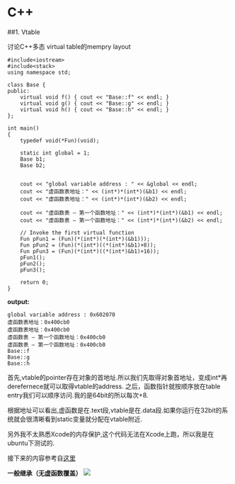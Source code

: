 # C++

##1. Vtable

讨论C++多态 virtual table的mempry layout

    #include<iostream>
    #include<stack>
    using namespace std;

    class Base {
    public:
        virtual void f() { cout << "Base::f" << endl; }
        virtual void g() { cout << "Base::g" << endl; }
        virtual void h() { cout << "Base::h" << endl; }
    };

    int main()
    {
        typedef void(*Fun)(void);
    
	    static int global = 1;
        Base b1;
        Base b2;
    

	    cout << "global variable address : " << &global << endl; 
        cout << "虚函数表地址：" << (int*)*(int*)(&b1) << endl;
        cout << "虚函数表地址：" << (int*)*(int*)(&b2) << endl;
    
        cout << "虚函数表 — 第一个函数地址：" << (int*)*(int*)(&b1) << endl;
        cout << "虚函数表 — 第一个函数地址：" << (int*)*(int*)(&b2) << endl;
    
        // Invoke the first virtual function
        Fun pFun1 = (Fun)(*(int*)(*(int*)(&b1)));
	    Fun pFun2 = (Fun)(*(int*)((*(int*)&b1)+8));
	    Fun pFun3 = (Fun)(*(int*)((*(int*)&b1)+16));
        pFun1();
	    pFun2();
	    pFun3();

        return 0;
    }
    
**output:**

    global variable address : 0x602070
    虚函数表地址：0x400cb0
    虚函数表地址：0x400cb0
    虚函数表 — 第一个函数地址：0x400cb0
    虚函数表 — 第一个函数地址：0x400cb0
    Base::f
    Base::g
    Base::h

首先,vtable的pointer存在对象的首地址.所以我们先取得对象首地址，变成int*再derefernece就可以取得vtable的address. 之后，函数指针就按顺序放在table entry我们可以顺序访问.我的是64bit的所以每次+8.

根据地址可以看出,虚函数是在.text段,vtable是在.data段.如果你运行在32bit的系统就会很清晰看到static变量就分配在vtable附近.

另外我不太熟悉Xcode的内存保护,这个代码无法在Xcode上跑，所以我是在ubuntu下测试的.

接下来的内容参考自[这里](http://blog.csdn.net/haoel/article/details/1948051)


**一般继承（无虚函数覆盖）**
![](./images/)

